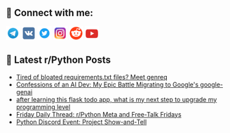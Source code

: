 ## 🔎 Connect with me:
[<img src="https://github.com/bullbesh/bullbesh/blob/main/images/Telegram.png" width="32" height="32" />](https://t.me/bullbesh)
[<img src="https://github.com/bullbesh/bullbesh/blob/main/images/VK.png" width="32" height="32" />](https://vk.com/bullbesh)
[<img src="https://github.com/bullbesh/bullbesh/blob/main/images/Twitter.png" width="32" height="32" />](https://twitter.com/bullbesh1)
[<img src="https://github.com/bullbesh/bullbesh/blob/main/images/Instagram.png" width="32" height="32" />](https://www.instagram.com/bullbesh)
[<img src="https://github.com/bullbesh/bullbesh/blob/main/images/Reddit.png" width="32" height="32" />](https://www.reddit.com/user/bullbesh)
[<img src="https://github.com/bullbesh/bullbesh/blob/main/images/YouTube.png" width="32" height="32" />](https://www.youtube.com/channel/UCtfjRs6uzgq5mfm8S06WTcg)

## 📕 Latest r/Python Posts
<!-- BLOG-POST-LIST:START -->
- [Tired of bloated requirements.txt files? Meet genreq](https://www.reddit.com/r/Python/comments/1l4j96h/tired_of_bloated_requirementstxt_files_meet_genreq/)
- [Confessions of an AI Dev: My Epic Battle Migrating to Google&#39;s google-genai](https://www.reddit.com/r/Python/comments/1l4h5jx/confessions_of_an_ai_dev_my_epic_battle_migrating/)
- [after learning this flask todo app, what is my next step to upgrade my programming level](https://www.reddit.com/r/Python/comments/1l4el4a/after_learning_this_flask_todo_app_what_is_my/)
- [Friday Daily Thread: r/Python Meta and Free-Talk Fridays](https://www.reddit.com/r/Python/comments/1l4ej2e/friday_daily_thread_rpython_meta_and_freetalk/)
- [Python Discord Event: Project Show-and-Tell](https://www.reddit.com/r/Python/comments/1l4c4rn/python_discord_event_project_showandtell/)
<!-- BLOG-POST-LIST:END -->
